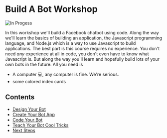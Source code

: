 # Build A Bot Workshop

![In Progess](https://img.shields.io/badge/In%20Progress--red.svg)

In this workshop we'll build a Facebook chatbot using code. Along the way we'll learn the basics of building an application, the Javascript programming language, and Node.js which is a way to use Javascript to build applications. The best part is this course requires no experience. You don't need *any* experience at all in code, you don't even have to know what Javascript is. But along the way you'll learn and hopefully build lots of your own bots in the future. All you need is

* A computer :computer:, any computer is fine. We're serious. 
* some colored index cards

## Contents

* [Design Your Bot](bot-design.md)
* [Create Your Bot App](create-app.md)
* [Code Your Bot](write-code.md)
* [Teach Your Bot Cool Tricks](bot-tricks.md)
* [Next Steps](next-steps.md)




